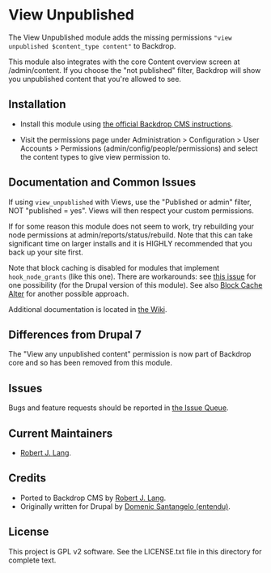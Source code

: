 View Unpublished
======================

The View Unpublished module adds the missing permissions `"view unpublished
$content_type content"` to Backdrop.

This module also integrates with the core Content overview screen at
/admin/content. If you choose the "not published" filter, Backdrop will show you
unpublished content that you're allowed to see.

Installation
------------

- Install this module using [the official Backdrop CMS
instructions](https://backdropcms.org/guide/modules).

- Visit the permissions page under Administration > Configuration > User
Accounts > Permissions (admin/config/people/permissions) and select the content
types to give view permission to.

Documentation and Common Issues
-------------

If using `view_unpublished` with Views, use the "Published or admin" filter, NOT
"published = yes". Views will then respect your custom permissions.

If for some reason this module does not seem to work, try rebuilding your node
permissions at admin/reports/status/rebuild. Note that this can take significant
time on larger installs and it is HIGHLY recommended that you back up your site
first.

Note that block caching is disabled for modules that implement
`hook_node_grants` (like this one). There are workarounds: see [this
issue](https://drupal.org/comment/8647155#comment-8647155) for one possibility
(for the Drupal version of this module). See also [Block Cache
Alter](https://drupal.org/project/blockcache_alter) for another possible
approach.

Additional documentation is located in [the
Wiki](https://github.com/backdrop-contrib/view-unpublished/wiki/Documentation).

Differences from Drupal 7
-------------------------

The "View any unpublished content" permission is now part of Backdrop core and
so has been removed from this module.

Issues
------

Bugs and feature requests should be reported in [the Issue
Queue](https://github.com/backdrop-contrib/view-unpublished/issues).

Current Maintainers
-------------------

- [Robert J. Lang](https://github.com/bugfolder).

Credits
-------

- Ported to Backdrop CMS by [Robert J. Lang](https://github.com/bugfolder).
- Originally written for Drupal by [Domenic Santangelo
(entendu)](https://www.drupal.org/u/entendu).

License
-------

This project is GPL v2 software.
See the LICENSE.txt file in this directory for complete text.

